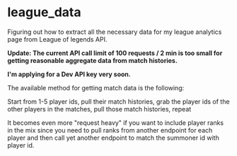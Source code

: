 # league_data
Figuring out how to extract all the necessary data for my league analytics page from League of legends API.

**Update: The current API call limit of 100 requests / 2 min is too small for getting reasonable aggregate data from match histories.**

**I'm applying for a Dev API key very soon.**

The available method for getting match data is the following:

Start from 1-5 player ids, pull their match histories, grab the player ids of the other players in the matches, pull those match histories, repeat

It becomes even more "request heavy" if you want to include player ranks in the mix since you need to pull ranks from another endpoint for each player and then call yet another endpoint to match the summoner id with player id.
